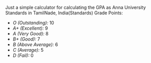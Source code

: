 Just a simple calculator for calculating the GPA as Anna University Standards in TamilNade, India(Standards)
Grade Points:
                <ul>
                    <li><i>O (Outstanding):</i> 10</li>
                    <li><i>A+ (Excellent):</i> 9</li>
                    <li><i>A (Very Good):</i> 8</li>
                    <li><i>B+ (Good):</i> 7</li>
                    <li><i>B (Above Average):</i> 6</li>
                    <li><i>C (Average):</i> 5</li>
                    <li><i>D (Fail):</i> 0</li>
                </ul>